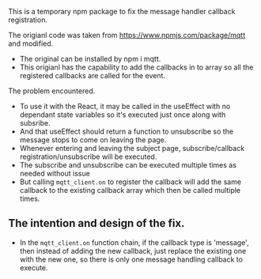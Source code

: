 This is a temporary npm package to fix the message handler callback registration. 

The origianl code was taken from https://www.npmjs.com/package/mqtt and modified.

* The original can be installed by npm i mqtt. 
* This origianl has the capability to add the callbacks in to array so all the registered callbacks are called for the event.

The problem encountered.
* To use it with the React, it may be called in the useEffect with no dependant state variables so it's executed just once along with subsribe.
* And that useEffect should return a function to unsubscribe so the message stops to come on leaving the page.
* Whenever entering and leaving the subject page, subscribe/callback registration/unsubscribe will be executed.
* The subscribe and unsubscribe can be executed multiple times as needed without issue
* But calling `mqtt_client.on` to register the callback will add the same callback to the existing callback array which then be called multiple times.

## The intention and design of the fix.
* In the `mqtt_client.on` function chain, if the callback type is 'message', then instead of adding the new callback, just replace the existing one with the new one, so there is only one message handling callback to execute.
